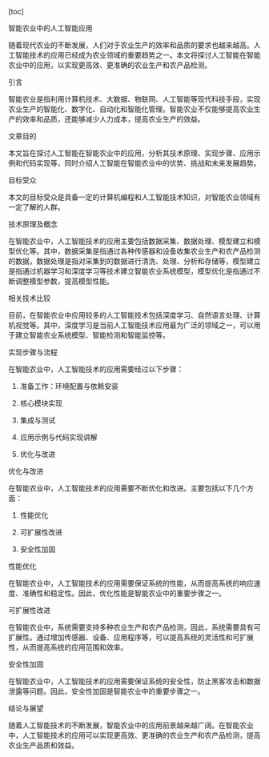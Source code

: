 
[toc]                    
                
                
智能农业中的人工智能应用

随着现代农业的不断发展，人们对于农业生产的效率和品质的要求也越来越高。人工智能技术的应用已经成为农业领域的重要趋势之一。本文将探讨人工智能在智能农业中的应用，以实现更高效、更准确的农业生产和农产品检测。

引言

智能农业是指利用计算机技术、大数据、物联网、人工智能等现代科技手段，实现农业生产的智能化、数字化、自动化和智能化管理。智能农业不仅能够提高农业生产的效率和品质，还能够减少人力成本，提高农业生产的效益。

文章目的

本文旨在探讨人工智能在智能农业中的应用，分析其技术原理、实现步骤、应用示例和代码实现等，同时介绍人工智能在智能农业中的优势、挑战和未来发展趋势。

目标受众

本文的目标受众是具备一定的计算机编程和人工智能技术知识，对智能农业领域有一定了解的人群。

技术原理及概念

在智能农业中，人工智能技术的应用主要包括数据采集、数据处理、模型建立和模型优化等。其中，数据采集是指通过各种传感器和设备收集农业生产和农产品检测的数据，数据处理是指对采集到的数据进行清洗、处理、分析和存储等，模型建立是指通过机器学习和深度学习等技术建立智能农业系统模型，模型优化是指通过不断调整模型参数，提高模型性能。

相关技术比较

目前，在智能农业中应用较多的人工智能技术包括深度学习、自然语言处理、计算机视觉等。其中，深度学习是当前人工智能技术应用最为广泛的领域之一，可以用于建立智能农业系统模型、智能检测和智能监控等。

实现步骤与流程

在智能农业中，人工智能技术的应用需要经过以下步骤：

1. 准备工作：环境配置与依赖安装

2. 核心模块实现

3. 集成与测试

4. 应用示例与代码实现讲解

5. 优化与改进



优化与改进

在智能农业中，人工智能技术的应用需要不断优化和改进。主要包括以下几个方面：

1. 性能优化

2. 可扩展性改进

3. 安全性加固

性能优化

在智能农业中，人工智能技术的应用需要保证系统的性能，从而提高系统的响应速度、准确性和稳定性。因此，优化性能是智能农业中的重要步骤之一。

可扩展性改进

在智能农业中，系统需要支持多种农业生产和农产品检测，因此，系统需要具有可扩展性。通过增加传感器、设备、应用程序等，可以提高系统的灵活性和可扩展性，从而提高系统的应用范围和效率。

安全性加固

在智能农业中，人工智能技术的应用需要保证系统的安全性，防止黑客攻击和数据泄露等问题。因此，安全性加固是智能农业中的重要步骤之一。

结论与展望

随着人工智能技术的不断发展，智能农业中的应用前景越来越广阔。在智能农业中，人工智能技术的应用可以实现更高效、更准确的农业生产和农产品检测，提高农业生产品质和效益。

